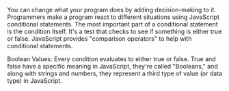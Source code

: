 You can change what your program does by adding decision-making to it. Programmers make a program react to different situations using JavaScript conditional statements. The most important part of a conditional statement is the condition itself. It's a test that checks to see if something is either true or false. JavaScript provides "comparison operators" to help with conditional statements.

Boolean Values: 
Every condition evaluates to either true or false. True and false have a specific meaning in JavaScript, they're called "Booleans," and along with strings and numbers, they represent a third type of value (or data type) in JavaScript.